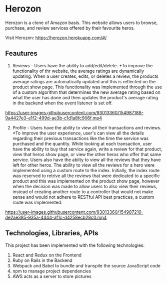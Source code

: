 
# Herozon 

Herozon is a clone of Amazon basis.  This website allows users to browse, purchase, and review services offered by their favourite heros.

Visit Herozon: https://herozon.herokuapp.com/#/

## Feautures 

1) Reviews - Users have the ability to add/edit/delete.
*To improve the functionality of thr website, the average ratings are dynamically updating.  When a user creates, edits, or deletes a review, the products average ratings are automatically updated and this is reflected on the product show page.  This functionality was implemented through the use of a custom algorithm that determines the new average rating based on what the user has done and then updates the product's average rating in the backend when the event listener is set off.  



https://user-images.githubusercontent.com/93013360/154987188-9a4427e3-e1f2-499d-ae3b-c1d1a8fc906f.mp4



2) Profile - Users have the ability to view all their transactions and reviews.
*To improve the user experience, user's can view all the details regarding their previous transactions like the time the service was purchased and the quantity.  While looking at each transaction, user have the ability to buy that service again, write a review for that product, view that heros show page, or view the other heros who offer that same service.   Users also have the abilty to view all the reviews that they have left for other heros.  The ability to view all the reviews for a hero were implemented using a custom route to the index.  Initially, the index route was reserved to retrive all the reviews that were dedicated to a specific product and this was implemented on the product show page, however when the decision was made to allow users to also view their reviews, instead of creating another route to a controller that would not make sense and would not adhere to RESTful API best practices, a custom route was implemented. 



https://user-images.githubusercontent.com/93013360/154987210-de2ae385-935a-4444-af1c-d4258ecb28c0.mp4




## Technologies, Libraries, APIs

This project has been implemented with the following technologies:

1) React and Redux on the Frontend 
2) Ruby on Rails in the Backend 
3) Webpack and Babel to bundle and transpile the source JavaScript code 
4) npm to manage project dependencies 
5) AWS acts as a server to store pictures 



